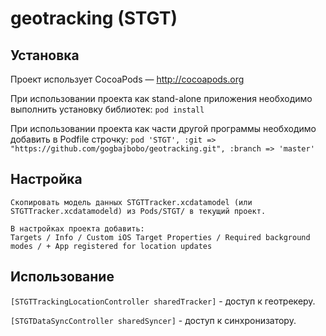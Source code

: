 geotracking (STGT)
==========

Установка
---
Проект использует CocoaPods — http://cocoapods.org

При использовании проекта как stand-alone приложения необходимо выполнить установку библиотек:
``` pod install ```

При использовании проекта как части другой программы необходимо добавить в Podfile строчку:
```pod 'STGT', :git => "https://github.com/gogbajbobo/geotracking.git", :branch => 'master'```

Настройка
---
```
Скопировать модель данных STGTTracker.xcdatamodel (или STGTTracker.xcdatamodeld) из Pods/STGT/ в текущий проект.

В настройках проекта добавить:
Targets / Info / Custom iOS Target Properties / Required background modes / + App registered for location updates
```

Использование
---

`[STGTTrackingLocationController sharedTracker]` - доступ к геотрекеру.

`[STGTDataSyncController sharedSyncer]` - доступ к синхронизатору.


